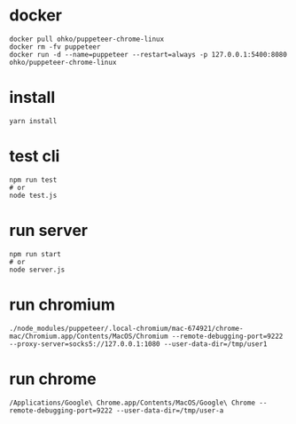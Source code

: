 # docker
```
docker pull ohko/puppeteer-chrome-linux
docker rm -fv puppeteer
docker run -d --name=puppeteer --restart=always -p 127.0.0.1:5400:8080 ohko/puppeteer-chrome-linux
```

# install
```
yarn install
```

# test cli
```
npm run test
# or
node test.js
```

# run server
```
npm run start
# or
node server.js
```

# run chromium
```
./node_modules/puppeteer/.local-chromium/mac-674921/chrome-mac/Chromium.app/Contents/MacOS/Chromium --remote-debugging-port=9222 --proxy-server=socks5://127.0.0.1:1080 --user-data-dir=/tmp/user1
```

# run chrome
```
/Applications/Google\ Chrome.app/Contents/MacOS/Google\ Chrome --remote-debugging-port=9222 --user-data-dir=/tmp/user-a
```